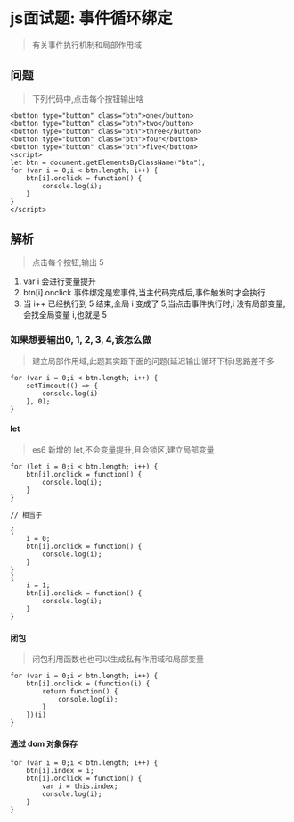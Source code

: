 # js面试题: 事件循环绑定
> 有关事件执行机制和局部作用域

## 问题
> 下列代码中,点击每个按钮输出啥

```
<button type="button" class="btn">one</button>
<button type="button" class="btn">two</button>
<button type="button" class="btn">three</button>
<button type="button" class="btn">four</button>
<button type="button" class="btn">five</button>
<script>
let btn = document.getElementsByClassName("btn");
for (var i = 0;i < btn.length; i++) {
    btn[i].onclick = function() {
        console.log(i);
    }
}
</script>
```

## 解析
> 点击每个按钮,输出 5

1. var i 会进行变量提升
2. btn[i].onclick 事件绑定是宏事件,当主代码完成后,事件触发时才会执行
3. 当 i++ 已经执行到 5 结束,全局 i 变成了 5,当点击事件执行时,i 没有局部变量,会找全局变量 i,也就是 5

### 如果想要输出0, 1, 2, 3, 4,该怎么做
> 建立局部作用域,此题其实跟下面的问题(延迟输出循环下标)思路差不多

```
for (var i = 0;i < btn.length; i++) {
    setTimeout(() => {
        console.log(i)
    }, 0);
}
```

#### let 
> es6 新增的 let,不会变量提升,且会锁区,建立局部变量

```
for (let i = 0;i < btn.length; i++) {
    btn[i].onclick = function() {
        console.log(i);
    }
}

// 相当于

{
    i = 0;
    btn[i].onclick = function() {
        console.log(i);
    }
}
{
    i = 1;
    btn[i].onclick = function() {
        console.log(i);
    }
}
```

#### 闭包
> 闭包利用函数也也可以生成私有作用域和局部变量

```
for (var i = 0;i < btn.length; i++) {
    btn[i].onclick = (function(i) {
        return function() {
            console.log(i);
        }
    })(i)
}
```

#### 通过 dom 对象保存

```
for (var i = 0;i < btn.length; i++) {
    btn[i].index = i;
    btn[i].onclick = function() {
        var i = this.index;
        console.log(i);
    }
}
```